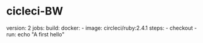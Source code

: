 # cicleci-BW
version: 2
jobs:
  build:
    docker:
      - image: circleci/ruby:2.4.1
    steps:
      - checkout
      - run:  echo "A first hello"
